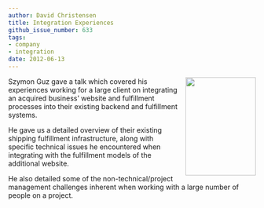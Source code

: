 ```yaml
---
author: David Christensen
title: Integration Experiences
github_issue_number: 633
tags:
- company
- integration
date: 2012-06-13
---
```


<div class="separator" style="clear: both; text-align: center;"><a href="/blog/2012/06/integration-experiences/image-0-big.jpeg" imageanchor="1" style="clear: right; float: right; margin-bottom: 1em; margin-left: 1em;"><img border="0" height="200" src="/blog/2012/06/integration-experiences/image-0.jpeg" width="143"/></a></div>

Szymon Guz gave a talk which covered his experiences working for a large client on integrating an acquired business’ website and fulfillment processes into their existing backend and fulfillment systems.

He gave us a detailed overview of their existing shipping fulfillment infrastructure, along with specific technical issues he encountered when integrating with the fulfillment models of the additional website.

He also detailed some of the non-technical/project management challenges inherent when working with a large number of people on a project.
